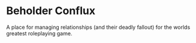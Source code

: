# Beholder Conflux

A place for managing relationships (and their deadly fallout) for the worlds greatest roleplaying game.

